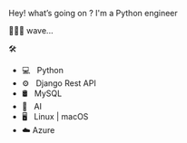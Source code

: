 Hey! what’s going on ? I'm a Python engineer

🏄🏿‍♂️ wave... 

🛠 
* 💻   Python 
* ⚙️   Django Rest API
* 🛢   MySQL   
* 🔧   AI  
* 🖥   Linux | macOS
* ☁️   Azure         
